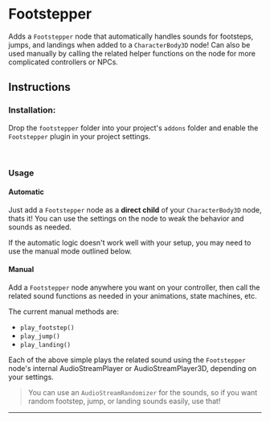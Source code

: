 # Footstepper

Adds a `Footstepper` node that automatically handles sounds for footsteps, jumps, and landings when added to a `CharacterBody3D` node! Can also be used manually by calling the related helper functions on the node for more complicated controllers or NPCs.

## Instructions

### Installation:

Drop the <code>footstepper</code> folder into your project's <code>addons</code> folder and enable the <code>Footstepper</code> plugin in your project settings.

<br>

### Usage

#### Automatic

Just add a `Footstepper` node as a **direct child** of your `CharacterBody3D` node, thats it! You can use the settings on the node to weak the behavior and sounds as needed.

If the automatic logic doesn't work well with your setup, you may need to use the manual mode outlined below.

#### Manual

Add a `Footstepper` node anywhere you want on your controller, then call the related sound functions as needed in your animations, state machines, etc.

The current manual methods are:

- `play_footstep()`
- `play_jump()`
- `play_landing()`

Each of the above simple plays the related sound using the `Footstepper` node's internal AudioStreamPlayer or AudioStreamPlayer3D, depending on your settings.

> You can use an `AudioStreamRandomizer` for the sounds, so if you want random footstep, jump, or landing sounds easily, use that!

---
